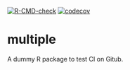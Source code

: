 [![R-CMD-check](https://github.com/EricMarcon/ci_package/actions/workflows/check.yml/badge.svg)](https://github.com/EricMarcon/ci_package/actions/workflows/check.yml)
[![codecov](https://codecov.io/github/EricMarcon/ci_package/branch/master/graphs/badge.svg)](https://app.codecov.io/github/EricMarcon/ci_package)

# multiple

A dummy R package to test CI on Gitub.
